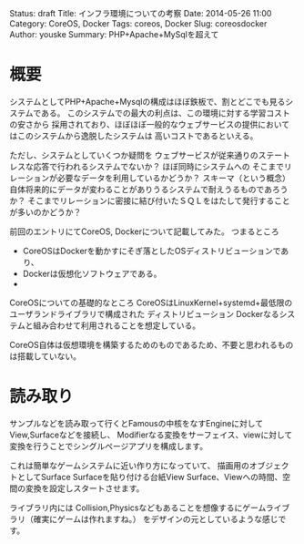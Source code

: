 Status: draft
Title: インフラ環境についての考察
Date: 2014-05-26 11:00
Category: CoreOS, Docker
Tags: coreos, Docker
Slug: coreosdocker
Author: youske
Summary: PHP+Apache+MySqlを超えて

# 概要
システムとしてPHP+Apache+Mysqlの構成はほぼ鉄板で、割とどこでも見るシステムである。
このシステムでの最大の利点は、この環境に対する学習コストの安さから
採用されており、ほぼほぼ一般的なウェブサービスの提供においてはこのシステムから逸脱したシステムは
高いコストであるといえる。

ただし、システムとしていくつか疑問を
ウェブサービスが従来通りのステートレスな応答で行われるシステムでないか？
ほぼ同時にシステムへの
そこまでリレーションが必要なデータを利用しているかどうか？
スキーマ（という概念）自体将来的にデータが変わることがありうるシステムで耐えうるものであろうか？
そこまでリレーションに密接に結び付いたＳＱＬをはたして発行することが多いのかどうか？





前回のエントリにてCoreOS, Dockerについて記載してみた。
つまるところ
* CoreOSはDockerを動かすにそぎ落としたOSディストリビューションであり、
* Dockerは仮想化ソフトウェアである。
* 



CoreOSについての基礎的なところ
CoreOSはLinuxKernel+systemd+最低限のユーザランドライブラリで構成された
ディストリビューション
Dockerなるシステムと組み合わせて利用されることを想定している。

CoreOS自体は仮想環境を構築するためのものであるため、不要と思われるものは搭載していない。


# 読み取り
サンプルなどを読み取って行くとFamousの中核をなすEngineに対してView,Surfaceなどを接続し、
Modifierなる変換をサーフェイス、viewに対して変換を行うことでシングルページアプリを構成します。

これは簡単なゲームシステムに近い作り方になっていて、
描画用のオブジェクトとしてSurface
Surfaceを貼り付ける台紙View
Surface、Viewへの時間、空間の変換を設定しスタートさせます。

ライブラリ内には
Collision,Physicsなどもあることを想像するにゲームライブラリ（確実にゲームは作れますね。）
をデザインの元としているような感じです。





